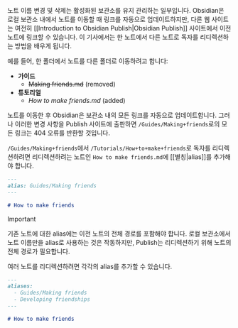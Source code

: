 노트 이름 변경 및 삭제는 활성화된 보관소를 유지 관리하는 일부입니다. Obsidian은 로컬 보관소 내에서 노트를 이동할 때 링크를 자동으로 업데이트하지만, 다른 웹 사이트는 여전히 [[Introduction to Obsidian Publish|Obsidian Publish]] 사이트에서 이전 노트에 링크할 수 있습니다. 이 기사에서는 한 노트에서 다른 노트로 독자를 리디렉션하는 방법을 배우게 됩니다.

예를 들어, 한 폴더에서 노트를 다른 폴더로 이동하려고 합니다:

- **가이드**
  - ~~Making friends.md~~ (removed)
- **튜토리얼**
  - *How to make friends.md* (added)

노트를 이동한 후 Obsidian은 보관소 내의 모든 링크를 자동으로 업데이트합니다. 그러나 이러한 변경 사항을 Publish 사이트에 출판하면 `/Guides/Making+friends`로의 모든 링크는 404 오류를 반환할 것입니다.

`/Guides/Making+friends`에서 `/Tutorials/How+to+make+friends`로 독자를 리디렉션하려면 리디렉션하려는 노트인 `How to make friends.md`에 [[별칭|alias]]를 추가해야 합니다.

```md
---
alias: Guides/Making friends
---

# How to make friends
```

> [!important]
> 기존 노트에 대한 alias에는 이전 노트의 전체 경로를 포함해야 합니다. 로컬 보관소에서 노트 이름만을 alias로 사용하는 것은 작동하지만, Publish는 리디렉션하기 위해 노트의 전체 경로가 필요합니다.

여러 노트를 리디렉션하려면 각각의 alias를 추가할 수 있습니다.

```md
---
aliases: 
  - Guides/Making friends
  - Developing friendships
---

# How to make friends
```